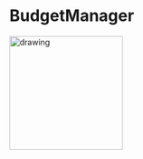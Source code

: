 # BudgetManager

<img src="https://user-images.githubusercontent.com/48948578/142148904-3c378160-3672-4f80-a6e3-3142e31a3afa.jpg" alt="drawing" width="200"/>

<!-- ![이름 없는 노트북-28](https://user-images.githubusercontent.com/48948578/142148904-3c378160-3672-4f80-a6e3-3142e31a3afa.jpg) -->


<!-- ![이름 없는 노트북-27](https://user-images.githubusercontent.com/48948578/142148920-239c11e7-5648-4dab-9061-85756c38071c.jpg) -->
<!-- ![이름 없는 노트북-25](https://user-images.githubusercontent.com/48948578/142148922-2a508e32-745e-4740-b8d9-e4c4dd27bee9.jpg) -->
